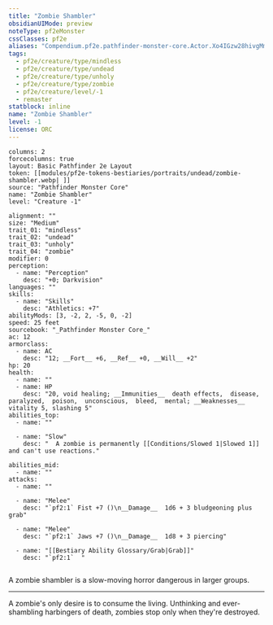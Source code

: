 ```yaml
---
title: "Zombie Shambler"
obsidianUIMode: preview
noteType: pf2eMonster
cssClasses: pf2e
aliases: "Compendium.pf2e.pathfinder-monster-core.Actor.Xo4IGzw28hivgMmM" 
tags:
  - pf2e/creature/type/mindless
  - pf2e/creature/type/undead
  - pf2e/creature/type/unholy
  - pf2e/creature/type/zombie
  - pf2e/creature/level/-1
  - remaster
statblock: inline
name: "Zombie Shambler"
level: -1
license: ORC
---
```


```statblock
columns: 2
forcecolumns: true
layout: Basic Pathfinder 2e Layout
token: [[modules/pf2e-tokens-bestiaries/portraits/undead/zombie-shambler.webp| ]]
source: "Pathfinder Monster Core"
name: "Zombie Shambler"
level: "Creature -1"

alignment: ""
size: "Medium"
trait_01: "mindless"
trait_02: "undead"
trait_03: "unholy"
trait_04: "zombie"
modifier: 0
perception:
  - name: "Perception"
    desc: "+0; Darkvision"
languages: ""
skills:
  - name: "Skills"
    desc: "Athletics: +7"
abilityMods: [3, -2, 2, -5, 0, -2]
speed: 25 feet
sourcebook: "_Pathfinder Monster Core_"
ac: 12
armorclass:
  - name: AC
    desc: "12; __Fort__ +6, __Ref__ +0, __Will__ +2"
hp: 20
health:
  - name: ""
  - name: HP
    desc: "20, void healing; __Immunities__  death effects,  disease,  paralyzed,  poison,  unconscious,  bleed,  mental; __Weaknesses__ vitality 5, slashing 5"
abilities_top:
  - name: ""

  - name: "Slow"
    desc: "  A zombie is permanently [[Conditions/Slowed 1|Slowed 1]] and can't use reactions."

abilities_mid:
  - name: ""
attacks:
  - name: ""

  - name: "Melee"
    desc: "`pf2:1` Fist +7 ()\n__Damage__  1d6 + 3 bludgeoning plus grab"

  - name: "Melee"
    desc: "`pf2:1` Jaws +7 ()\n__Damage__  1d8 + 3 piercing"

  - name: "[[Bestiary Ability Glossary/Grab|Grab]]"
    desc: "`pf2:1`  "
 
```



A zombie shambler is a slow-moving horror dangerous in larger groups.

* * *

A zombie's only desire is to consume the living. Unthinking and ever-shambling harbingers of death, zombies stop only when they're destroyed.
